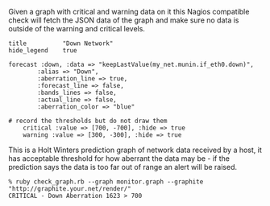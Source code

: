 Given a graph with critical and warning data on it
this Nagios compatible check will fetch the JSON data
of the graph and make sure no data is outside of the
warning and critical levels.

	title          "Down Network"
	hide_legend    true

	forecast :down, :data => "keepLastValue(my_net.munin.if_eth0.down)",
			:alias => "Down",
			:aberration_line => true,
			:forecast_line => false,
			:bands_lines => false,
			:actual_line => false,
			:aberration_color => "blue"

	# record the thresholds but do not draw them
        critical :value => [700, -700], :hide => true
        warning :value => [300, -300], :hide => true

This is a Holt Winters prediction graph of network data received
by a host, it has acceptable threshold for how aberrant the data
may be - if the prediction says the data is too far out of range
an alert will be raised.

    % ruby check_graph.rb --graph monitor.graph --graphite "http://graphite.your.net/render/"
    CRITICAL - Down Aberration 1623 > 700
